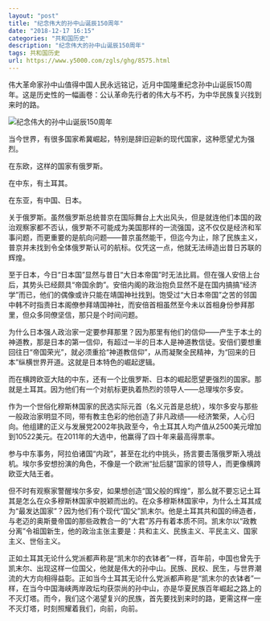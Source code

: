 ```yaml
---
layout: "post"
title: "纪念伟大的孙中山诞辰150周年"
date: "2018-12-17 16:15"
categories: "共和国历史"
description: "纪念伟大的孙中山诞辰150周年"
tags: 共和国历史
url: https://www.y5000.com/zgls/ghg/8575.html
---
```






伟大革命家孙中山值得中国人民永远铭记，近月中国隆重纪念孙中山诞辰150周年。这是历史性的一幅画卷：公认革命先行者的伟大与不朽，为中华民族复兴找到来时的路。

![纪念伟大的孙中山诞辰150周年](/uploads/allimg/161228/6-16122Q10ROA.JPG)

当今世界，有很多国家希冀崛起，特别是辞旧迎新的现代国家，这种愿望尤为强烈。

在东欧，这样的国家有俄罗斯。

在中东，有土耳其。

在东亚，有中国、日本。

关于俄罗斯。虽然俄罗斯总统普京在国际舞台上大出风头，但是就连他们本国的政治观察家都不否认，俄罗斯不可能成为美国那样的一流强国，这不仅仅是经济和军事问题，而更重要的是航向问题——普京虽然能干，但迄今为止，除了民族主义，普京并未找到令全体俄罗斯认可的航标。仅凭这一点，他就无法缔造出昔日苏联的辉煌。

至于日本，今日“日本国”显然与昔日“大日本帝国”时无法比肩。但在强人安倍上台后，其势头已经颇具“帝国余韵”。安倍内阁的政治抱负显然不是在国内搞搞“经济学”而已，他们的偶像或许只能在靖国神社找到。饱受过“大日本帝国”之苦的邻国中韩不时指责日本阁僚参拜靖国神社，而安倍首相虽然至今未以首相身份参拜那里，但众多同僚坚信，那只是个时间问题。

为什么日本强人政治家一定要参拜那里？因为那里有他们的信仰——产生于本土的神道教，那是日本的第一信仰，有超过一半的日本人是神道教信徒。安倍们要想重回往日“帝国荣光”，就必须重拾“神道教信仰”，从而凝聚全民精神，为“回来的日本”纵横世界开道。这就是日本特色的崛起逻辑。

而在横跨欧亚大陆的中东，还有一个比俄罗斯、日本的崛起愿望更强烈的国家。那就是土耳其。因为他们有一个对航标更执着热烈的领导人——总理埃尔多安。

作为一个世俗化穆斯林国家的民选实际元首（名义元首是总统），埃尔多安与那些一般政治家明显不同，带有教主色彩的他创造了非凡政绩——经济繁荣，人心归向。他组建的正义与发展党2002年执政至今，令土耳其人均产值从2500美元增加到10522美元。在2011年的大选中，他赢得了四十年来最高得票率。

参与中东事务，阿拉伯诸国“内政”，甚至在北约中挑头，扬言要击落俄罗斯入境战机。埃尔多安想扮演的角色，不像是一个欧洲“扯后腿”国家的领导人，而更像横跨欧亚大陆王者。

但不时有观察家警醒埃尔多安，如果想创造“国父般的辉煌”，那么就不要忘记土耳其是怎么在众多穆斯林国家中脱颖而出的。在众多穆斯林国家中，为什么土耳其成为“最发达国家”？因为他们有个现代“国父”凯末尔。他是土耳其共和国的缔造者，与老迈的奥斯曼帝国的那些政教合一的“大君”苏丹有着本质不同。凯末尔以“政教分离”令祖国新生，他的政治主张主要是：共和主义、民族主义、平民主义、国家主义、世俗主义。

正如土耳其无论什么党派都声称是“凯末尔的衣钵者”一样，百年前，中国也曾先于凯末尔、出现这样一位国父，他就是伟大的孙中山。民族、民权、民生，与世界潮流的大方向相得益彰。正如当今土耳其无论什么党派都声称是“凯末尔的衣钵者”一样，在当今中国海峡两岸政坛均获崇尚的孙中山，亦是华夏民族百年崛起之路上的不灭灯塔。而今，我们这个渴望复兴的民族，首先要找到来时的路，更需这样一座不灭灯塔，时刻照耀着我们，向前，向前。
